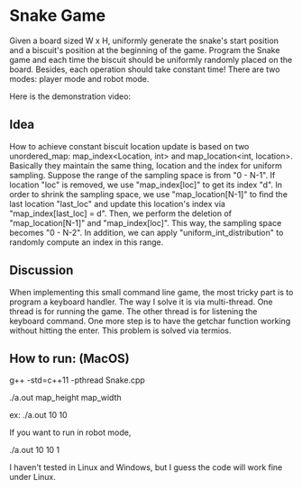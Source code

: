 # Snake Game
Given a board sized W x H, uniformly generate the snake's start position and a biscuit's position at the beginning of the game. 
Program the Snake game and each time the biscuit should be uniformly randomly placed on the board. 
Besides, each operation should take constant time! There are two modes: player mode and robot mode.

Here is the demonstration video: 

## Idea
How to achieve constant biscuit location update is based on two unordered_map: map_index<Location, int> and map_location<int, location>. Basically they maintain the same thing, location and the index for uniform sampling. Suppose the range of the sampling space is from "0 - N-1". If location "loc" is removed, we use "map_index[loc]" to get its index "d". In order to shrink the sampling space, we use "map_location[N-1]" to find the last location "last_loc" and update this location's index via "map_index[last_loc] = d". Then, we perform the deletion of "map_location[N-1]" and "map_index[loc]". This way, the sampling space becomes "0 - N-2". In addition, we can apply "uniform_int_distribution" to randomly compute an index in this range.

## Discussion
When implementing this small command line game, the most tricky part is to program a keyboard handler. The way I solve it is via multi-thread. One thread is for running the game. The other thread is for listening the keyboard command. One more step is to have the getchar function working without hitting the enter. This problem is solved via termios.

## How to run: (MacOS)
g++ -std=c++11 -pthread Snake.cpp

./a.out map_height map_width

ex: ./a.out 10 10

If you want to run in robot mode,

./a.out 10 10 1

I haven't tested in Linux and Windows, but I guess the code will work fine under Linux.
